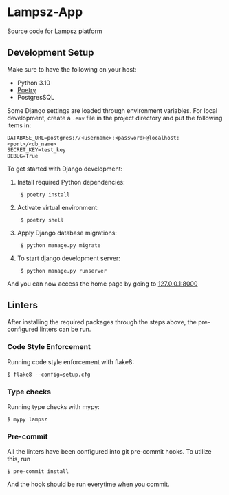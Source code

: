 # Lampsz-App
Source code for Lampsz platform

## Development Setup

Make sure to have the following on your host:
- Python 3.10
- [Poetry](https://python-poetry.org/docs/)
- PostgresSQL

Some Django settings are loaded through environment variables. For local development, create a `.env` file in the project directory and put the following items in:

    DATABASE_URL=postgres://<username>:<password>@localhost:<port>/<db_name>
    SECRET_KEY=test_key
    DEBUG=True



To get started with Django development:
1. Install required Python dependencies:

        $ poetry install

2. Activate virtual environment:

        $ poetry shell

3. Apply Django database migrations:

        $ python manage.py migrate

4. To start django development server:

        $ python manage.py runserver

And you can now access the home page by going to [127.0.0.1:8000](http://127.0.0.1:8000/)

## Linters

After installing the required packages through the steps above, the pre-configured linters can be run.

### Code Style Enforcement

Running code style enforcement with flake8:

    $ flake8 --config=setup.cfg

### Type checks

Running type checks with mypy:

    $ mypy lampsz

### Pre-commit

All the linters have been configured into git pre-commit hooks. To utilize this, run

    $ pre-commit install

And the hook should be run everytime when you commit.
